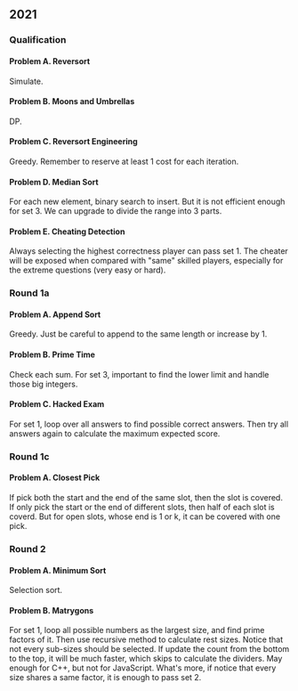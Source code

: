 ## 2021

### Qualification

#### Problem A. Reversort

Simulate.

#### Problem B. Moons and Umbrellas

DP.

#### Problem C. Reversort Engineering

Greedy. Remember to reserve at least 1 cost for each iteration.

#### Problem D. Median Sort

For each new element, binary search to insert. But it is not efficient enough for set 3. We can upgrade to divide the range into 3 parts.

#### Problem E. Cheating Detection

Always selecting the highest correctness player can pass set 1.
The cheater will be exposed when compared with "same" skilled players, especially for the extreme questions (very easy or hard).

### Round 1a

#### Problem A. Append Sort

Greedy. Just be careful to append to the same length or increase by 1.

#### Problem B. Prime Time

Check each sum. For set 3, important to find the lower limit and handle those big integers.

#### Problem C. Hacked Exam

For set 1, loop over all answers to find possible correct answers. Then try all answers again to calculate the maximum expected score.

### Round 1c

#### Problem A. Closest Pick

If pick both the start and the end of the same slot, then the slot is covered. If only pick the start or the end of different slots, then half of each slot is coverd. But for open slots, whose end is 1 or k, it can be covered with one pick.

### Round 2

#### Problem A. Minimum Sort

Selection sort.

#### Problem B. Matrygons

For set 1, loop all possible numbers as the largest size, and find prime factors of it. Then use recursive method to calculate rest sizes. Notice that not every sub-sizes should be selected. 
If update the count from the bottom to the top, it will be much faster, which skips to calculate the dividers. May enough for C++, but not for JavaScript. What's more, if notice that every size shares a same factor, it is enough to pass set 2.
